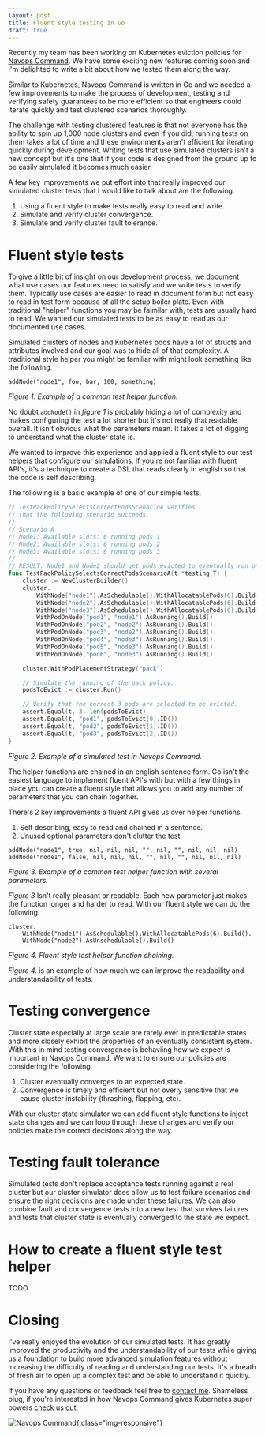 ```yaml
---
layout: post
title: Fluent style testing in Go
draft: true
---
```

Recently my team has been working on Kubernetes eviction policies for [Navops Command](https://www.univa.com/products/navops.php). We have some exciting new features coming soon and I'm delighted to write a bit about how we tested them along the way. 

Similar to Kubernetes, Navops Command is written in Go and we needed a few improvements to make the process of development, testing and verifying safety guarantees to be more efficient so that engineers could iterate quickly and test clustered scenarios thoroughly. 

The challenge with testing clustered features is that not everyone has the ability to spin up 1,000 node clusters and even if you did, running tests on them takes a lot of time and these environments aren't efficient for iterating quickly during development. Writing tests that use simulated clusters isn't a new concept but it's one that if your code is designed from the ground up to be easily simulated it becomes much easier. 

A few key improvements we put effort into that really improved our simulated cluster tests that I would like to talk about are the following.
1. Using a fluent style to make tests really easy to read and write.
1. Simulate and verify cluster convergence.
1. Simulate and verify cluster fault tolerance.

# Fluent style tests
To give a little bit of insight on our development process, we document what use cases our features need to satisfy and we write tests to verify them. Typically use cases are easier to read in document form but not easy to read in test form because of all the setup boiler plate. Even with traditional "helper" functions you may be faimilar with, tests are usually hard to read. We wanted our simulated tests to be as easy to read as our documented use cases.

Simulated clusters of nodes and Kubernetes pods have a lot of structs and attributes involved and our goal was to hide all of that complexity. A traditional style helper you might be familiar with might look something like the following.
```
addNode("node1", foo, bar, 100, something)
```
_Figure 1. Example of a common test helper function._

No doubt `addNode()` in _figure 1_ is probably hiding a lot of complexity and makes configuring the test a lot shorter but it's not really that readable overall. It isn't obvious what the parameters mean. It takes a lot of digging to understand what the cluster state is.

We wanted to improve this experience and applied a fluent style to our test helpers that configure our simulations. If you're not familiar with fluent API's, it's a technique to create a DSL that reads clearly in english so that the code is self describing. 

The following is a basic example of one of our simple tests.

```go
// TestPackPolicySelectsCorrectPodsScenarioA verifies  
// that the following scenario succeeds.
//
// Scenario A
// Node1: Available slots: 6 running pods 1
// Node2: Available slots: 6 running pods 2
// Node3: Available slots: 6 running pods 3
//
// RESULT: Node1 and Node2 should get pods evicted to eventually run on Node3.
func TestPackPolicySelectsCorrectPodsScenarioA(t *testing.T) {
    cluster := NewClusterBuilder()
    cluster.
        WithNode("node1").AsSchedulable().WithAllocatablePods(6).Build().
        WithNode("node2").AsSchedulable().WithAllocatablePods(6).Build().
        WithNode("node3").AsSchedulable().WithAllocatablePods(6).Build().
        WithPodOnNode("pod1", "node1").AsRunning().Build().
        WithPodOnNode("pod2", "node2").AsRunning().Build().
        WithPodOnNode("pod3", "node2").AsRunning().Build().
        WithPodOnNode("pod4", "node3").AsRunning().Build().
        WithPodOnNode("pod5", "node3").AsRunning().Build().
        WithPodOnNode("pod6", "node3").AsRunning().Build()

    cluster.WithPodPlacementStrategy("pack")

    // Simulate the running of the pack policy.
    podsToEvict := cluster.Run()

    // Verify that the correct 3 pods are selected to be evicted.
    assert.Equal(t, 3, len(podsToEvict)
    assert.Equal(t, "pod1", podsToEvict[0].ID())
    assert.Equal(t, "pod2", podsToEvict[1].ID())
    assert.Equal(t, "pod3", podsToEvict[2].ID())
}
```
_Figure 2. Example of a simulated test in Navops Command._

The helper functions are chained in an english sentence form. Go isn't the easiest language to implement fluent API's with but with a few things in place you can create a fluent style that allows you to add any number of parameters that you can chain together. 

There's 2 key improvements a fluent API gives us over  helper functions.  
1. Self describing, easy to read and chained in a sentence.
1. Unused optional parameters don't clutter the test.  
```
addNode("node1", true, nil, nil, nil, "", nil, "", nil, nil, nil)
addNode("node1", false, nil, nil, nil, "", nil, "", nil, nil, nil)
```
_Figure 3. Example of a common test helper function with several parameters._

_Figure 3_ Isn't really pleasant or readable. Each new parameter just makes the function longer and harder to read. With our fluent style we can do the following.  
```
cluster.
    WithNode("node1").AsSchedulable().WithAllocatablePods(6).Build().
    WithNode("node2").AsUnschedulable().Build()
```
_Figure 4. Fluent style test helper function chaining._

_Figure 4._ is an example of how much we can improve the readability and understandability of tests.

# Testing convergence
Cluster state especially at large scale are rarely ever in predictable states and more closely exhibit the properties of an eventually consistent system. With this in mind testing convergence is behaviing how we expect is important in Navops Command. We want to ensure our policies are considering the following.

1. Cluster eventually converges to an expected state.
1. Convergence is timely and efficient but not overly sensitive that we cause cluster instability (thrashing, flapping, etc).

With our cluster state simulator we can add fluent style functions to inject state changes and we can loop through these changes and verify our policies make the correct decisions along the way.

# Testing fault tolerance
Simulated tests don't replace acceptance tests running against a real cluster but our cluster simulator does allow us to test failure scenarios and ensure the right decisions are made under these failures. We can also combine fault and convergence tests into a new test that survives failures and tests that cluster state is eventually converged to the state we expect.

# How to create a fluent style test helper
TODO

# Closing
I've really enjoyed the evolution of our simulated tests. It has greatly improved the productivity and the understandability of our tests while giving us a foundation to build more advanced simulation features without increasing the difficulty of reading and understanding our tests. It's a breath of fresh air to open up a complex test and be able to understand it quickly.

If you have any questions or feedback feel free to [contact me](mailto:simon@nureality.ca). Shameless plug, if you're interested in how Navops Command gives Kubernetes super powers [check us out](https://www.univa.com/products/navops.php).

![Navops Command](http://techgenix.com/tgwordpress/wp-content/uploads/2017/03/Kubernetes-as-a-service.png){:class="img-responsive"}